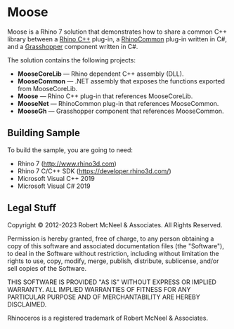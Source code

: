 Moose
=====

Moose is a Rhino 7 solution that demonstrates how to share a common C++ library between a [Rhino C++](https://developer.rhino3d.com/guides/cpp/) plug-in, a [RhinoCommon](https://developer.rhino3d.com/guides/rhinocommon/) plug-in written in C#, and a [Grasshopper](https://developer.rhino3d.com/guides/grasshopper/) component written in C#.

The solution contains the following projects:

* **MooseCoreLib** — Rhino dependent C++ assembly (DLL).
* **MooseCommon** — .NET assembly that exposes the functions exported from MooseCoreLib.
* **Moose** — Rhino C++ plug-in that references MooseCoreLib.
* **MooseNet** — RhinoCommon plug-in that references MooseCommon.
* **MooseGh** — Grasshopper component that references MooseCommon.

Building Sample
--------------------
To build the sample, you are going to need:

* Rhino 7 (http://www.rhino3d.com)
* Rhino 7 C/C++ SDK (https://developer.rhino3d.com/)
* Microsoft Visual C++ 2019
* Microsoft Visual C# 2019

Legal Stuff
-----------
Copyright © 2012-2023 Robert McNeel & Associates. All Rights Reserved.

Permission is hereby granted, free of charge, to any person obtaining a copy of
this software and associated documentation files (the "Software"), to deal in
the Software without restriction, including without limitation the rights to use,
copy, modify, merge, publish, distribute, sublicense, and/or sell copies of the
Software.

THIS SOFTWARE IS PROVIDED "AS IS" WITHOUT EXPRESS OR IMPLIED WARRANTY. ALL IMPLIED
WARRANTIES OF FITNESS FOR ANY PARTICULAR PURPOSE AND OF MERCHANTABILITY ARE HEREBY
DISCLAIMED.

Rhinoceros is a registered trademark of Robert McNeel & Associates.
